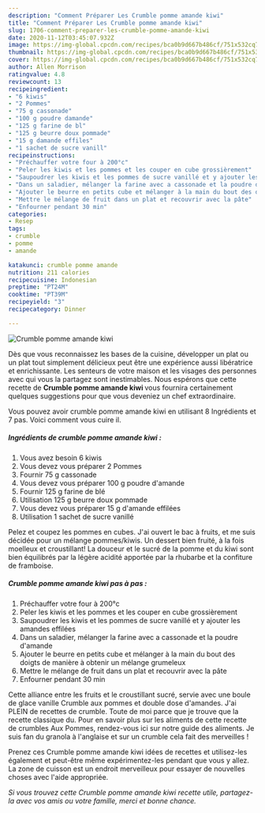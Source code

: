 ```yaml
---
description: "Comment Préparer Les Crumble pomme amande kiwi"
title: "Comment Préparer Les Crumble pomme amande kiwi"
slug: 1706-comment-preparer-les-crumble-pomme-amande-kiwi
date: 2020-11-12T03:45:07.932Z
image: https://img-global.cpcdn.com/recipes/bca0b9d667b486cf/751x532cq70/crumble-pomme-amande-kiwi-photo-principale-de-la-recette.jpg
thumbnail: https://img-global.cpcdn.com/recipes/bca0b9d667b486cf/751x532cq70/crumble-pomme-amande-kiwi-photo-principale-de-la-recette.jpg
cover: https://img-global.cpcdn.com/recipes/bca0b9d667b486cf/751x532cq70/crumble-pomme-amande-kiwi-photo-principale-de-la-recette.jpg
author: Allen Morrison
ratingvalue: 4.8
reviewcount: 13
recipeingredient:
- "6 kiwis"
- "2 Pommes"
- "75 g cassonade"
- "100 g poudre damande"
- "125 g farine de bl"
- "125 g beurre doux pommade"
- "15 g damande effiles"
- "1 sachet de sucre vanill"
recipeinstructions:
- "Préchauffer votre four à 200°c"
- "Peler les kiwis et les pommes et les couper en cube grossièrement"
- "Saupoudrer les kiwis et les pommes de sucre vanillé et y ajouter les amandes effilées"
- "Dans un saladier, mélanger la farine avec a cassonade et la poudre d&#39;amande"
- "Ajouter le beurre en petits cube et mélanger à la main du bout des doigts de manière à obtenir un mélange grumeleux"
- "Mettre le mélange de fruit dans un plat et recouvrir avec la pâte"
- "Enfourner pendant 30 min"
categories:
- Resep
tags:
- crumble
- pomme
- amande

katakunci: crumble pomme amande 
nutrition: 211 calories
recipecuisine: Indonesian
preptime: "PT24M"
cooktime: "PT39M"
recipeyield: "3"
recipecategory: Dinner

---
```



![Crumble pomme amande kiwi](https://img-global.cpcdn.com/recipes/bca0b9d667b486cf/751x532cq70/crumble-pomme-amande-kiwi-photo-principale-de-la-recette.jpg)

Dès que vous reconnaissez les bases de la cuisine, développer un plat ou un plat tout simplement délicieux peut être une expérience aussi libératrice et enrichissante. Les senteurs de votre maison et les visages des personnes avec qui vous la partagez sont inestimables. Nous espérons que cette recette de <strong> Crumble pomme amande kiwi </strong> vous fournira certainement quelques suggestions pour que vous deveniez un chef extraordinaire.

<!--inarticleads1-->

Vous pouvez avoir crumble pomme amande kiwi en utilisant 8 Ingrédients et 7 pas. Voici comment vous cuire il.

##### Ingrédients de crumble pomme amande kiwi :

1. Vous avez besoin 6 kiwis
1. Vous devez vous préparer 2 Pommes
1. Fournir 75 g cassonade
1. Vous devez vous préparer 100 g poudre d&#39;amande
1. Fournir 125 g farine de blé
1. Utilisation 125 g beurre doux pommade
1. Vous devez vous préparer 15 g d&#39;amande effilées
1. Utilisation 1 sachet de sucre vanillé


Pelez et coupez les pommes en cubes. J&#39;ai ouvert le bac à fruits, et me suis décidée pour un mélange pommes/kiwis. Un dessert bien fruité, à la fois moelleux et croustillant! La douceur et le sucré de la pomme et du kiwi sont bien équilibrés par la légère acidité apportée par la rhubarbe et la confiture de framboise. 

<!--inarticleads2-->

##### Crumble pomme amande kiwi pas à pas :

1. Préchauffer votre four à 200°c
1. Peler les kiwis et les pommes et les couper en cube grossièrement
1. Saupoudrer les kiwis et les pommes de sucre vanillé et y ajouter les amandes effilées
1. Dans un saladier, mélanger la farine avec a cassonade et la poudre d&#39;amande
1. Ajouter le beurre en petits cube et mélanger à la main du bout des doigts de manière à obtenir un mélange grumeleux
1. Mettre le mélange de fruit dans un plat et recouvrir avec la pâte
1. Enfourner pendant 30 min


Cette alliance entre les fruits et le croustillant sucré, servie avec une boule de glace vanille Crumble aux pommes et double dose d&#39;amandes. J&#39;ai PLEIN de recettes de crumble. Toute de moi parce que je trouve que la recette classique du. Pour en savoir plus sur les aliments de cette recette de crumbles Aux Pommes, rendez-vous ici sur notre guide des aliments. Je suis fan du granola à l&#39;anglaise et sur un crumble cela fait des merveilles ! 

<!--inarticleads1-->

<p>
Prenez ces Crumble pomme amande kiwi idées de recettes et utilisez-les également et peut-être même expérimentez-les pendant que vous y allez. La zone de cuisson est un endroit merveilleux pour essayer de nouvelles choses avec l'aide appropriée.
</p>

<p>
<i>Si vous trouvez cette Crumble pomme amande kiwi recette utile, partagez-la avec vos amis ou votre famille, merci et bonne chance.</i>
</p>
